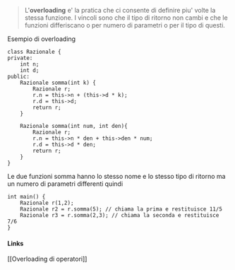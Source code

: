 >L'**overloading** e' la pratica che ci consente di definire piu' volte la stessa funzione. I vincoli sono che il tipo di ritorno non cambi e che le funzioni differiscano o per numero di parametri o per il tipo di questi.

Esempio di overloading
```
class Razionale {
private:
	int n;
	int d;
public: 
	Razionale somma(int k) {
		Razionale r;
		r.n = this->n + (this->d * k);
		r.d = this->d;
		return r;
	}

	Razionale somma(int num, int den){
		Razionale r;
		r.n = this->n * den + this->den * num;
		r.d = this->d * den;
		return r;
	}
}
```

Le due funzioni somma hanno lo stesso nome e lo stesso tipo di ritorno ma un numero di parametri differenti quindi 
```
int main() {
	Razionale r(1,2);
	Razionale r2 = r.somma(5); // chiama la prima e restituisce 11/5
	Razionale r3 = r.somma(2,3); // chiama la seconda e restituisce 7/6
}
```

#### Links
[[Overloading di operatori]]